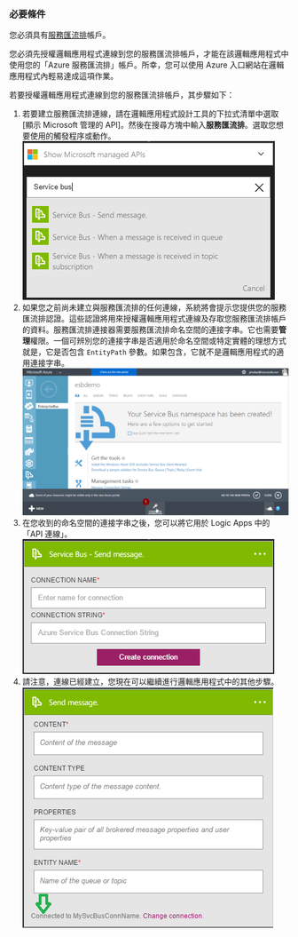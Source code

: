 ### 必要條件
您必須具有[服務匯流排](https://azure.microsoft.com/services/service-bus/)帳戶。

您必須先授權邏輯應用程式連線到您的服務匯流排帳戶，才能在該邏輯應用程式中使用您的「Azure 服務匯流排」帳戶。所幸，您可以使用 Azure 入口網站在邏輯應用程式內輕易達成這項作業。

若要授權邏輯應用程式連線到您的服務匯流排帳戶，其步驟如下：

1. 若要建立服務匯流排連線，請在邏輯應用程式設計工具的下拉式清單中選取 [顯示 Microsoft 管理的 API]。然後在搜尋方塊中輸入**服務匯流排**。選取您想要使用的觸發程序或動作。  
    ![服務匯流排連線圖像 1](./media/connectors-create-api-servicebus/servicebus-1.png)  
2. 如果您之前尚未建立與服務匯流排的任何連線，系統將會提示您提供您的服務匯流排認證。這些認證將用來授權邏輯應用程式連線及存取您服務匯流排帳戶的資料。服務匯流排連接器需要服務匯流排命名空間的連接字串。它也需要**管理**權限。一個可辨別您的連接字串是否適用於命名空間或特定實體的理想方式就是，它是否包含 `EntityPath` 參數。如果包含，它就不是邏輯應用程式的適用連接字串。  
    ![服務匯流排連接字串](./media/connectors-create-api-servicebus/connectionstring.png)
3. 在您收到的命名空間的連接字串之後，您可以將它用於 Logic Apps 中的「API 連線」。  
    ![服務匯流排連線圖像 2](./media/connectors-create-api-servicebus/servicebus-2.png)
4. 請注意，連線已經建立，您現在可以繼續進行邏輯應用程式中的其他步驟。  
    ![服務匯流排連線圖像 3](./media/connectors-create-api-servicebus/servicebus-3.png)   

<!-----HONumber=AcomDC_0810_2016------>